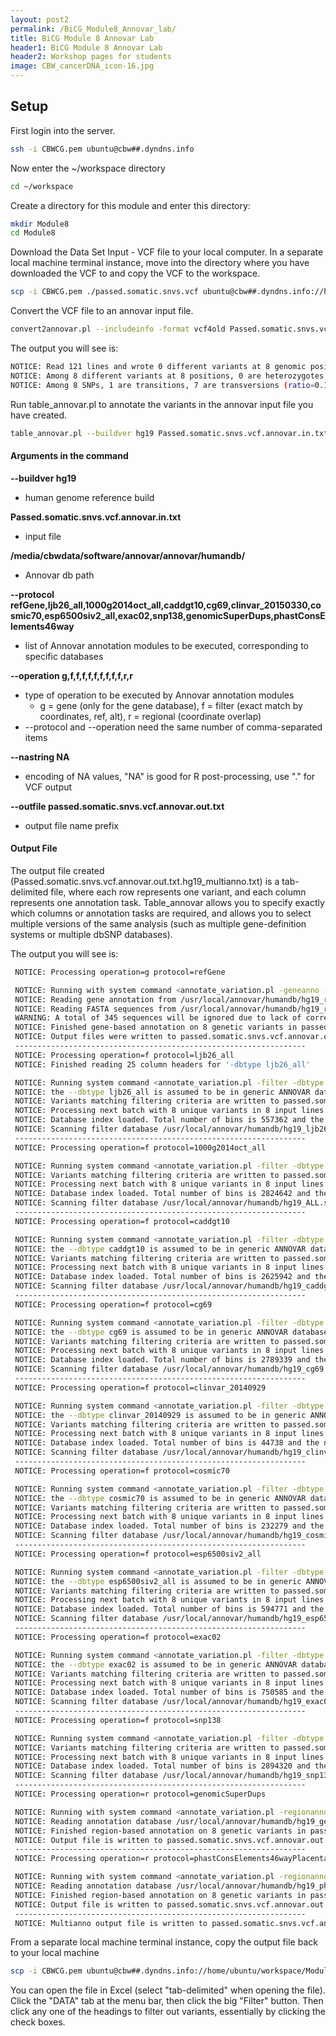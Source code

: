 ```yaml
---
layout: post2
permalink: /BiCG_Module8_Annovar_lab/
title: BiCG Module 8 Annovar Lab
header1: BiCG Module 8 Annovar Lab
header2: Workshop pages for students
image: CBW_cancerDNA_icon-16.jpg
---
```


## Setup

First login into the server.

~~~bash
ssh -i CBWCG.pem ubuntu@cbw##.dyndns.info
~~~

Now enter the ~/workspace directory

~~~bash
cd ~/workspace
~~~

Create a directory for this module and enter this directory:

~~~bash
mkdir Module8
cd Module8
~~~

Download the Data Set Input - VCF file to your local computer.  In a separate local machine terminal instance, move into the directory where you have downloaded the VCF to and copy the VCF to the workspace.

~~~bash
scp -i CBWCG.pem ./passed.somatic.snvs.vcf ubuntu@cbw##.dyndns.info://home/ubuntu/workspace/Module8
~~~

Convert the VCF file to an annovar input file.

~~~bash
convert2annovar.pl --includeinfo -format vcf4old Passed.somatic.snvs.vcf > Passed.somatic.snvs.vcf.annovar.in.txt
~~~

The output you will see is:

~~~bash
NOTICE: Read 121 lines and wrote 0 different variants at 8 genomic positions (8 SNPs and 0 indels)
NOTICE: Among 8 different variants at 8 positions, 0 are heterozygotes, 0 are homozygotes
NOTICE: Among 8 SNPs, 1 are transitions, 7 are transversions (ratio=0.14)
~~~

Run table_annovar.pl to annotate the variants in the annovar input file you have created.

~~~bash
table_annovar.pl --buildver hg19 Passed.somatic.snvs.vcf.annovar.in.txt /media/cbwdata/software/annovar/annovar/humandb/ --protocol refGene,ljb26_all,1000g2014oct_all,caddgt10,cg69,clinvar_20150330,cosmic70,esp6500siv2_all,exac02,snp138,genomicSuperDups,phastConsElements46way --operation g,f,f,f,f,f,f,f,f,f,r,r --nastring NA --outfile passed.somatic.snvs.vcf.annovar.out.txt
~~~

#### Arguments in the command


**--buildver hg19**   
* human genome reference build

**Passed.somatic.snvs.vcf.annovar.in.txt** 
* input file

**/media/cbwdata/software/annovar/annovar/humandb/** 
* Annovar db path

**--protocol refGene,ljb26_all,1000g2014oct_all,caddgt10,cg69,clinvar_20150330,cosmic70,esp6500siv2_all,exac02,snp138,genomicSuperDups,phastConsElements46way**
* list of Annovar annotation modules to be executed, corresponding to specific databases

**--operation g,f,f,f,f,f,f,f,f,f,r,r**
* type of operation to be executed by Annovar annotation modules
   * g = gene (only for the gene database), f = filter (exact match by coordinates, ref, alt), r = regional (coordinate overlap)
* --protocol and --operation need the same number of comma-separated items

**--nastring NA**
* encoding of NA values, "NA" is good for R post-processing, use "." for VCF output

**--outfile passed.somatic.snvs.vcf.annovar.out.txt**
* output file name prefix

#### Output File

The output file created (Passed.somatic.snvs.vcf.annovar.out.txt.hg19_multianno.txt) is a tab-delimited file, where each row represents one variant, and each column represents one annotation task. Table_annovar allows you to specify exactly which columns or annotation tasks are required, and allows you to select multiple versions of the same analysis (such as multiple gene-definition systems or multiple dbSNP databases).

The output you will see is:

~~~bash
 NOTICE: Processing operation=g protocol=refGene

 NOTICE: Running with system command <annotate_variation.pl -geneanno -buildver hg19 -dbtype refGene -outfile passed.somatic.snvs.vcf.annovar.out.txt.refGene -exonsort passed.somatic.snvs.vcf.annovar.in.txt /usr/local/annovar/humandb/>
 NOTICE: Reading gene annotation from /usr/local/annovar/humandb/hg19_refGene.txt ... Done with 51039 transcripts (including 11569 without coding sequence annotation) for 26311 unique genes
 NOTICE: Reading FASTA sequences from /usr/local/annovar/humandb/hg19_refGeneMrna.fa ... Done with 21 sequences
 WARNING: A total of 345 sequences will be ignored due to lack of correct ORF annotation
 NOTICE: Finished gene-based annotation on 8 genetic variants in passed.somatic.snvs.vcf.annovar.in.txt
 NOTICE: Output files were written to passed.somatic.snvs.vcf.annovar.out.txt.refGene.variant_function, passed.somatic.snvs.vcf.annovar.out.txt.refGene.exonic_variant_function
 -----------------------------------------------------------------
 NOTICE: Processing operation=f protocol=ljb26_all
 NOTICE: Finished reading 25 column headers for '-dbtype ljb26_all'

 NOTICE: Running system command <annotate_variation.pl -filter -dbtype ljb26_all -buildver hg19 -outfile passed.somatic.snvs.vcf.annovar.out.txt passed.somatic.snvs.vcf.annovar.in.txt /usr/local/annovar/humandb/ -otherinfo>
 NOTICE: the --dbtype ljb26_all is assumed to be in generic ANNOVAR database format
 NOTICE: Variants matching filtering criteria are written to passed.somatic.snvs.vcf.annovar.out.txt.hg19_ljb26_all_dropped, other variants are written to passed.somatic.snvs.vcf.annovar.out.txt.hg19_ljb26_all_filtered
 NOTICE: Processing next batch with 8 unique variants in 8 input lines
 NOTICE: Database index loaded. Total number of bins is 557362 and the number of bins to be scanned is 7
 NOTICE: Scanning filter database /usr/local/annovar/humandb/hg19_ljb26_all.txt...Done
 -----------------------------------------------------------------
 NOTICE: Processing operation=f protocol=1000g2014oct_all

 NOTICE: Running system command <annotate_variation.pl -filter -dbtype 1000g2014oct_all -buildver hg19 -outfile passed.somatic.snvs.vcf.annovar.out.txt passed.somatic.snvs.vcf.annovar.in.txt /usr/local/annovar/humandb/>
 NOTICE: Variants matching filtering criteria are written to passed.somatic.snvs.vcf.annovar.out.txt.hg19_ALL.sites.2014_10_dropped, other variants are written to passed.somatic.snvs.vcf.annovar.out.txt.hg19_ALL.sites.2014_10_filtered
 NOTICE: Processing next batch with 8 unique variants in 8 input lines
 NOTICE: Database index loaded. Total number of bins is 2824642 and the number of bins to be scanned is 6
 NOTICE: Scanning filter database /usr/local/annovar/humandb/hg19_ALL.sites.2014_10.txt...Done
 -----------------------------------------------------------------
 NOTICE: Processing operation=f protocol=caddgt10

 NOTICE: Running system command <annotate_variation.pl -filter -dbtype caddgt10 -buildver hg19 -outfile passed.somatic.snvs.vcf.annovar.out.txt passed.somatic.snvs.vcf.annovar.in.txt /usr/local/annovar/humandb/>
 NOTICE: the --dbtype caddgt10 is assumed to be in generic ANNOVAR database format
 NOTICE: Variants matching filtering criteria are written to passed.somatic.snvs.vcf.annovar.out.txt.hg19_caddgt10_dropped, other variants are written to passed.somatic.snvs.vcf.annovar.out.txt.hg19_caddgt10_filtered
 NOTICE: Processing next batch with 8 unique variants in 8 input lines
 NOTICE: Database index loaded. Total number of bins is 2625942 and the number of bins to be scanned is 6
 NOTICE: Scanning filter database /usr/local/annovar/humandb/hg19_caddgt10.txt...Done
 -----------------------------------------------------------------
 NOTICE: Processing operation=f protocol=cg69

 NOTICE: Running system command <annotate_variation.pl -filter -dbtype cg69 -buildver hg19 -outfile passed.somatic.snvs.vcf.annovar.out.txt passed.somatic.snvs.vcf.annovar.in.txt /usr/local/annovar/humandb/>
 NOTICE: the --dbtype cg69 is assumed to be in generic ANNOVAR database format
 NOTICE: Variants matching filtering criteria are written to passed.somatic.snvs.vcf.annovar.out.txt.hg19_cg69_dropped, other variants are written to passed.somatic.snvs.vcf.annovar.out.txt.hg19_cg69_filtered
 NOTICE: Processing next batch with 8 unique variants in 8 input lines
 NOTICE: Database index loaded. Total number of bins is 2789339 and the number of bins to be scanned is 6
 NOTICE: Scanning filter database /usr/local/annovar/humandb/hg19_cg69.txt...Done
 -----------------------------------------------------------------
 NOTICE: Processing operation=f protocol=clinvar_20140929

 NOTICE: Running system command <annotate_variation.pl -filter -dbtype clinvar_20140929 -buildver hg19 -outfile passed.somatic.snvs.vcf.annovar.out.txt passed.somatic.snvs.vcf.annovar.in.txt /usr/local/annovar/humandb/>
 NOTICE: the --dbtype clinvar_20140929 is assumed to be in generic ANNOVAR database format
 NOTICE: Variants matching filtering criteria are written to passed.somatic.snvs.vcf.annovar.out.txt.hg19_clinvar_20140929_dropped, other variants are written to passed.somatic.snvs.vcf.annovar.out.txt.hg19_clinvar_20140929_filtered
 NOTICE: Processing next batch with 8 unique variants in 8 input lines
 NOTICE: Database index loaded. Total number of bins is 44738 and the number of bins to be scanned is 1
 NOTICE: Scanning filter database /usr/local/annovar/humandb/hg19_clinvar_20140929.txt...Done
 -----------------------------------------------------------------
 NOTICE: Processing operation=f protocol=cosmic70

 NOTICE: Running system command <annotate_variation.pl -filter -dbtype cosmic70 -buildver hg19 -outfile passed.somatic.snvs.vcf.annovar.out.txt passed.somatic.snvs.vcf.annovar.in.txt /usr/local/annovar/humandb/>
 NOTICE: the --dbtype cosmic70 is assumed to be in generic ANNOVAR database format
 NOTICE: Variants matching filtering criteria are written to passed.somatic.snvs.vcf.annovar.out.txt.hg19_cosmic70_dropped, other variants are written to passed.somatic.snvs.vcf.annovar.out.txt.hg19_cosmic70_filtered
 NOTICE: Processing next batch with 8 unique variants in 8 input lines
 NOTICE: Database index loaded. Total number of bins is 232279 and the number of bins to be scanned is 5
 NOTICE: Scanning filter database /usr/local/annovar/humandb/hg19_cosmic70.txt...Done
 -----------------------------------------------------------------
 NOTICE: Processing operation=f protocol=esp6500siv2_all

 NOTICE: Running system command <annotate_variation.pl -filter -dbtype esp6500siv2_all -buildver hg19 -outfile passed.somatic.snvs.vcf.annovar.out.txt passed.somatic.snvs.vcf.annovar.in.txt /usr/local/annovar/humandb/>
 NOTICE: the --dbtype esp6500siv2_all is assumed to be in generic ANNOVAR database format
 NOTICE: Variants matching filtering criteria are written to passed.somatic.snvs.vcf.annovar.out.txt.hg19_esp6500siv2_all_dropped, other variants are written to passed.somatic.snvs.vcf.annovar.out.txt.hg19_esp6500siv2_all_filtered
 NOTICE: Processing next batch with 8 unique variants in 8 input lines
 NOTICE: Database index loaded. Total number of bins is 594771 and the number of bins to be scanned is 7
 NOTICE: Scanning filter database /usr/local/annovar/humandb/hg19_esp6500siv2_all.txt...Done
 -----------------------------------------------------------------
 NOTICE: Processing operation=f protocol=exac02

 NOTICE: Running system command <annotate_variation.pl -filter -dbtype exac02 -buildver hg19 -outfile passed.somatic.snvs.vcf.annovar.out.txt passed.somatic.snvs.vcf.annovar.in.txt /usr/local/annovar/humandb/>
 NOTICE: the --dbtype exac02 is assumed to be in generic ANNOVAR database format
 NOTICE: Variants matching filtering criteria are written to passed.somatic.snvs.vcf.annovar.out.txt.hg19_exac02_dropped, other variants are written to passed.somatic.snvs.vcf.annovar.out.txt.hg19_exac02_filtered
 NOTICE: Processing next batch with 8 unique variants in 8 input lines
 NOTICE: Database index loaded. Total number of bins is 750585 and the number of bins to be scanned is 7
 NOTICE: Scanning filter database /usr/local/annovar/humandb/hg19_exac02.txt...Done
 -----------------------------------------------------------------
 NOTICE: Processing operation=f protocol=snp138

 NOTICE: Running system command <annotate_variation.pl -filter -dbtype snp138 -buildver hg19 -outfile passed.somatic.snvs.vcf.annovar.out.txt passed.somatic.snvs.vcf.annovar.in.txt /usr/local/annovar/humandb/>
 NOTICE: Variants matching filtering criteria are written to passed.somatic.snvs.vcf.annovar.out.txt.hg19_snp138_dropped, other variants are written to passed.somatic.snvs.vcf.annovar.out.txt.hg19_snp138_filtered
 NOTICE: Processing next batch with 8 unique variants in 8 input lines
 NOTICE: Database index loaded. Total number of bins is 2894320 and the number of bins to be scanned is 6
 NOTICE: Scanning filter database /usr/local/annovar/humandb/hg19_snp138.txt...Done
 -----------------------------------------------------------------
 NOTICE: Processing operation=r protocol=genomicSuperDups

 NOTICE: Running with system command <annotate_variation.pl -regionanno -dbtype genomicSuperDups -buildver hg19 -outfile passed.somatic.snvs.vcf.annovar.out.txt passed.somatic.snvs.vcf.annovar.in.txt /usr/local/annovar/humandb/>
 NOTICE: Reading annotation database /usr/local/annovar/humandb/hg19_genomicSuperDups.txt ... Done with 51599 regions
 NOTICE: Finished region-based annotation on 8 genetic variants in passed.somatic.snvs.vcf.annovar.in.txt
 NOTICE: Output file is written to passed.somatic.snvs.vcf.annovar.out.txt.hg19_genomicSuperDups
 -----------------------------------------------------------------
 NOTICE: Processing operation=r protocol=phastConsElements46wayPlacental

 NOTICE: Running with system command <annotate_variation.pl -regionanno -dbtype phastConsElements46wayPlacental -buildver hg19 -outfile passed.somatic.snvs.vcf.annovar.out.txt passed.somatic.snvs.vcf.annovar.in.txt /usr/local/annovar/humandb/>
 NOTICE: Reading annotation database /usr/local/annovar/humandb/hg19_phastConsElements46wayPlacental.txt ... Done with 3743478 regions
 NOTICE: Finished region-based annotation on 8 genetic variants in passed.somatic.snvs.vcf.annovar.in.txt
 NOTICE: Output file is written to passed.somatic.snvs.vcf.annovar.out.txt.hg19_phastConsElements46wayPlacental
 -----------------------------------------------------------------
 NOTICE: Multianno output file is written to passed.somatic.snvs.vcf.annovar.out.txt.hg19_multianno.txt
~~~

From a separate local machine terminal instance, copy the output file back to your local machine

~~~bash
scp -i CBWCG.pem ubuntu@cbw##.dyndns.info://home/ubuntu/workspace/Module8/passed.somatic.snvs.vcf.annovar.out.txt.hg19_multianno.txt ./
~~~

You can open the file in Excel (select "tab-delimited" when opening the file). Click the "DATA" tab at the menu bar, then click the big "Filter" button. Then click any one of the headings to filter out variants, essentially by clicking the check boxes. 
